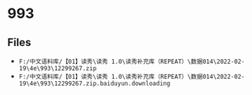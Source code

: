 # 993

## Files

- `F:/中文语料库/【01】读秀\读秀 1.0\读秀补充库（REPEAT）\数据014\2022-02-19\4e\993\12299267.zip`
- `F:/中文语料库/【01】读秀\读秀 1.0\读秀补充库（REPEAT）\数据014\2022-02-19\4e\993\12299267.zip.baiduyun.downloading`
